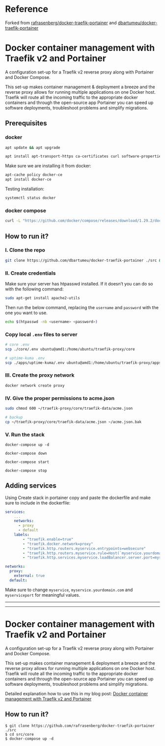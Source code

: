 # Reference

Forked from [rafrasenberg/docker-traefik-portainer](https://github.com/rafrasenberg/docker-traefik-portainer) and [dbartumeu/docker-traefik-portainer](https://github.com/dbartumeu/docker-traefik-portainer)

# Docker container management with Traefik v2 and Portainer

A configuration set-up for a Traefik v2 reverse proxy along with Portainer and Docker Compose.

This set-up makes container management & deployment a breeze and the reverse proxy allows for running multiple applications on one Docker host. Traefik will route all the incoming traffic to the appropriate docker containers and through the open-source app Portainer you can speed up software deployments, troubleshoot problems and simplify migrations.

## Prerequisites

### docker

```bash
apt update && apt upgrade
```

```bash
apt install apt-transport-https ca-certificates curl software-properties-common && curl -fsSL https://download.docker.com/linux/ubuntu/gpg | sudo apt-key add - && add-apt-repository "deb [arch=amd64] https://download.docker.com/linux/ubuntu focal stable"
```

Make sure we are installing it from docker:

```bash
apt-cache policy docker-ce
apt install docker-ce
```

Testing installation:

```bash
systemctl status docker
```

### docker compose

```bash
curl -L "https://github.com/docker/compose/releases/download/1.29.2/docker-compose-$(uname -s)-$(uname -m)" -o /usr/local/bin/docker-compose && chmod +x /usr/local/bin/docker-compose
```

## How to run it?

### I. Clone the repo

```bash
git clone https://github.com/dbartumeu/docker-traefik-portainer ./src && cd src/core
```

### II. Create credentials

Make sure your server has htpasswd installed. If it doesn’t you can do so with the following command:

```bash
sudo apt-get install apache2-utils
```

Then run the below command, replacing the `username` and `password` with the one you want to use.

```bash
echo $(htpasswd -nb <username> <password>)
```

### Copy local `.env` files to server

```bash
# core .env
scp ./core/.env ubuntu@amd1:/home/ubuntu/traefik-proxy/core

# uptime-kuma .env
scp ./apps/uptime-kuma/.env ubuntu@amd1:/home/ubuntu/traefik-proxy/apps/uptime-kuma

```

### III. Create the proxy network

```bash
docker network create proxy
```

### IV. Give the proper permissions to acme.json

```bash
sudo chmod 600 ~/traefik-proxy/core/traefik-data/acme.json

# backup
cp ~/traefik-proxy/core/traefik-data/acme.json ~/acme.json.bak
```

### V. Run the stack

```
docker-compose up -d

docker-compose down

docker-compose start

docker-compose stop
```

## Adding services

Using Create stack in portainer copy and paste the dockerfile and make sure to include in the dockerfile:

```yml
services:
    ...
    networks:
      - proxy
      - default
    labels:
        - "traefik.enable=true"
        - "traefik.docker.network=proxy"
        - "traefik.http.routers.myservice.entrypoints=websecure"
        - "traefik.http.routers.myservice.rule=Host(`myservice.yourdomain.com`)"
        - "traefik.http.services.myservice.loadBalancer.server.port=myserviceport"

networks:
  proxy:
    external: true
  default:
```

Make sure to change `myservice`, `myservice.yourdomain.com` and `myserviceport` for meaningful values.

---

---

# Docker container management with Traefik v2 and Portainer

A configuration set-up for a Traefik v2 reverse proxy along with Portainer and Docker Compose.

This set-up makes container management & deployment a breeze and the reverse proxy allows for running multiple applications on one Docker host. Traefik will route all the incoming traffic to the appropriate docker containers and through the open-source app Portainer you can speed up software deployments, troubleshoot problems and simplify migrations.

Detailed explanation how to use this in my blog post:
[Docker container management with Traefik v2 and Portainer](https://rafrasenberg.com/posts/docker-container-management-with-traefik-v2-and-portainer/)

## How to run it?

```
$ git clone https://github.com/rafrasenberg/docker-traefik-portainer ./src
$ cd src/core
$ docker-compose up -d
```
